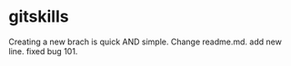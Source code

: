 # gitskills
Creating a new brach is quick AND simple.
Change readme.md.
add new line.
fixed bug 101.
